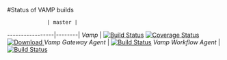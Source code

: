 #Status of VAMP builds

                 | master |
-----------------|--------|
*Vamp*                  | [![Build Status](https://travis-ci.org/magneticio/vamp.svg?branch=master)](https://travis-ci.org/magneticio/vamp-core) [![Coverage Status](https://coveralls.io/repos/magneticio/vamp/badge.svg?branch=master)](https://coveralls.io/r/magneticio/vamp?branch=master) [ ![Download](https://api.bintray.com/packages/magnetic-io/downloads/vamp/images/download.svg) ](https://bintray.com/magnetic-io/downloads/vamp/_latestVersion)
*Vamp Gateway Agent*    | [![Build Status](https://travis-ci.org/magneticio/vamp-gateway-agent.svg?branch=master)](https://travis-ci.org/magneticio/vamp-gateway-agent)
*Vamp Workflow Agent*    | [![Build Status](https://travis-ci.org/magneticio/vamp-workflow-agent.svg?branch=master)](https://travis-ci.org/magneticio/vamp-workflow-agent)